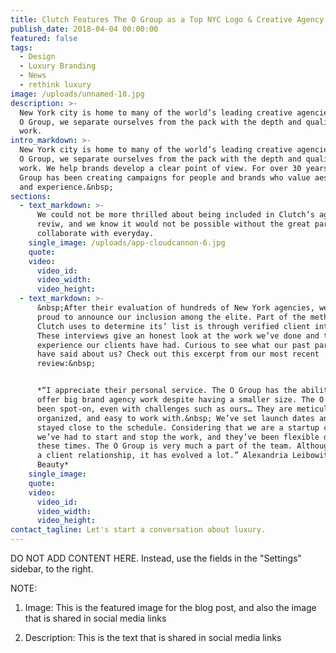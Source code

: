 ```yaml
---
title: Clutch Features The O Group as a Top NYC Logo & Creative Agency in 2018
publish_date: 2018-04-04 00:00:00
featured: false
tags:
  - Design
  - Luxury Branding
  - News
  - rethink luxury
image: /uploads/unnamed-10.jpg
description: >-
  New York city is home to many of the world’s leading creative agencies. At The
  O Group, we separate ourselves from the pack with the depth and quality of our
  work.
intro_markdown: >-
  New York city is home to many of the world’s leading creative agencies. At The
  O Group, we separate ourselves from the pack with the depth and quality of our
  work. We help brands develop a clear point of view. For over 30 years, The O
  Group has been creating campaigns for people and brands who value aesthetic
  and experience.&nbsp;
sections:
  - text_markdown: >-
      We could not be more thrilled about being included in Clutch’s agency
      reviw, and we know it would not be possible without the great partners we
      collaborate with everyday.
    single_image: /uploads/app-cloudcannon-6.jpg
    quote:
    video:
      video_id:
      video_width:
      video_height:
  - text_markdown: >-
      &nbsp;After their evaluation of hundreds of New York agencies, we are
      proud to announce our inclusion among the elite. Part of the methodology
      Clutch uses to determine its’ list is through verified client interviews.
      These interviews give an honest look at the work we’ve done and the
      experience our clients have had. Curious to see what our past partners
      have said about us? Check out this excerpt from our most recent
      review:&nbsp;


      *“I appreciate their personal service. The O Group has the ability to
      offer big brand agency work despite having a smaller size. The O Group has
      been spot-on, even with challenges such as ours… They are meticulous,
      organized, and easy to work with.&nbsp; We’ve set launch dates and they’ve
      stayed close to the schedule. Considering that we are a startup company,
      we’ve had to start and stop the work, and they’ve been flexible during
      these times. The O Group is very much a part of the team. Although we have
      a client relationship, it has evolved a lot.” Alexandria Leibowitz, Botage
      Beauty*
    single_image:
    quote:
    video:
      video_id:
      video_width:
      video_height:
contact_tagline: Let's start a conversation about luxury.
---
```


DO NOT ADD CONTENT HERE. Instead, use the fields in the "Settings" sidebar, to the right.

NOTE:

1. Image: This is the featured image for the blog post, and also the image that is shared in social media links

2. Description: This is the text that is shared in social media links